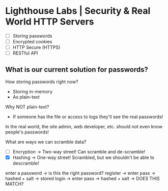 # Lighthouse Labs | Security & Real World HTTP Servers

* [ ] Storing passwords
* [ ] Encrypted cookies
* [ ] HTTP Secure (HTTPS)
* [ ] RESTful API

## What is our current solution for passwords?

How storing passwords right now?

* Storing in-memory
* As plain-text

Why NOT plain-text?

* If someone has the file or access to logs they'll see the real passwords!

In the real world, the site admin, web developer, etc. should not even know people's passwords!

What are ways we can scramble data?

* [ ] Encryption -> Two-way street! Can scramble and de-scramble!
* [X] Hashing -> One-way street! Scrambled, but we shouldn't be able to descramble!

enter a password -> is this the right password?
register -> enter pass -> hashed + salt -> stored
login -> enter pass -> hashed + salt -> DOES THIS MATCH?


